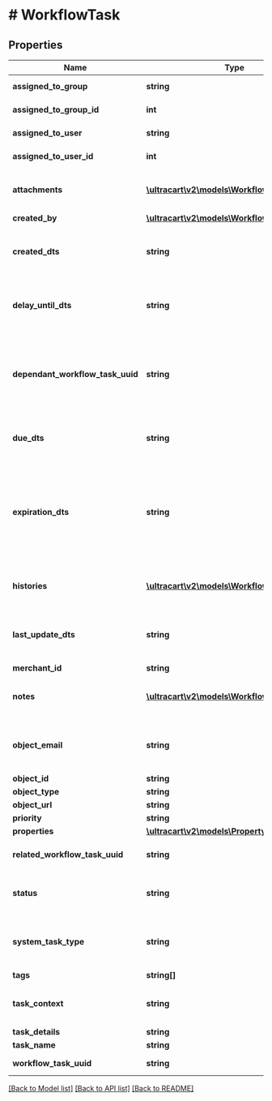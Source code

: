 # # WorkflowTask

## Properties

Name | Type | Description | Notes
------------ | ------------- | ------------- | -------------
**assigned_to_group** | **string** | Assigned to group | [optional]
**assigned_to_group_id** | **int** | Assigned to group ID | [optional]
**assigned_to_user** | **string** | Assigned to user | [optional]
**assigned_to_user_id** | **int** | Assigned to user ID | [optional]
**attachments** | [**\ultracart\v2\models\WorkflowAttachment[]**](WorkflowAttachment.md) | Attachments to the Workflow Task | [optional]
**created_by** | [**\ultracart\v2\models\WorkflowUser**](WorkflowUser.md) |  | [optional]
**created_dts** | **string** | Date/time that the workflow task was created | [optional]
**delay_until_dts** | **string** | Date/time that the workflow task should delay until | [optional]
**dependant_workflow_task_uuid** | **string** | Dependant Workflow Task UUID (must be completed before this task can be completed) | [optional]
**due_dts** | **string** | Date/time that the workflow task is due | [optional]
**expiration_dts** | **string** | Date/time that the workflow task will expire and be closed.  This is set by system generated tasks. | [optional]
**histories** | [**\ultracart\v2\models\WorkflowTaskHistory[]**](WorkflowTaskHistory.md) | Array of history records for the task | [optional]
**last_update_dts** | **string** | Date/time that the workflow task was last updated | [optional]
**merchant_id** | **string** | Merchant ID | [optional]
**notes** | [**\ultracart\v2\models\WorkflowNote[]**](WorkflowNote.md) | Notes on the Workflow Task | [optional]
**object_email** | **string** | Object is associated with customer email | [optional]
**object_id** | **string** | Object ID | [optional]
**object_type** | **string** | Object Type | [optional]
**object_url** | **string** | Object URL | [optional]
**priority** | **string** | Priority | [optional]
**properties** | [**\ultracart\v2\models\Property[]**](Property.md) | Properties | [optional]
**related_workflow_task_uuid** | **string** | Related Workflow Task UUID | [optional]
**status** | **string** | Status of the workflow task | [optional]
**system_task_type** | **string** | Constant for the type of system generated task | [optional]
**tags** | **string[]** | Tags | [optional]
**task_context** | **string** | User friendly string of the task context | [optional]
**task_details** | **string** | Task Details | [optional]
**task_name** | **string** | Task Name | [optional]
**workflow_task_uuid** | **string** | Workflow Task UUID | [optional]

[[Back to Model list]](../../README.md#models) [[Back to API list]](../../README.md#endpoints) [[Back to README]](../../README.md)

